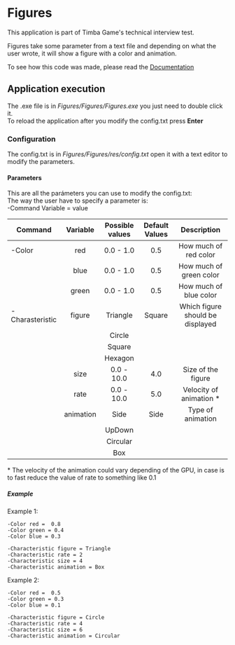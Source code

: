 # Figures

This application is part of Timba Game's technical interview test. <br/>

Figures take some parameter from a text file and depending on what the user wrote, it will show a figure with a color and animation.<br/>

To see how this code was made, please read the [Documentation](https://github.com/juamarCas/Figures/wiki/_new)

## Application execution
The .exe file is in _Figures/Figures/Figures.exe_ you just need to double click it. <br/>
To reload the application after you modify the config.txt press __Enter__

### Configuration
The config.txt is in _Figures/Figures/res/config.txt_ open it with a text editor to modify the parameters.

#### Parameters
This are all the parámeters you can use to modify the config.txt: <br/>
The way the user have to specify a parameter is: <br/>
-Command Variable = value<br/>

|    Command      |  Variable  | Possible values | Default Values  |           Description           |
|-----------------|:----------:|:---------------:|:---------------:|:-------------------------------:|
|  -Color         |    red     |    0.0 - 1.0    |       0.5       | How much of red color           |
|                 |    blue    |    0.0 - 1.0    |       0.5       | How much of green color         |
|                 |    green   |    0.0 - 1.0    |       0.5       | How much of blue color          |
| -Charasteristic |   figure   |    Triangle     |      Square     | Which figure should be displayed|
|                 |            |    Circle       |                 |                                 |
|                 |            |    Square       |                 |                                 |
|                 |            |    Hexagon      |                 |                                 |
|                 |    size    |    0.0 - 10.0   |       4.0       | Size of the figure              |
|                 |    rate    |    0.0 - 10.0   |       5.0       | Velocity of animation *         |
|                 |  animation |       Side      |       Side      | Type of animation               | 
|                 |            |      UpDown     |                 |                                 |
|                 |            |      Circular   |                 |                                 |
|                 |            |        Box      |                 |                                 |

\* The velocity of the animation could vary depending of the GPU, in case is to fast reduce the value of rate to something like 0.1

##### Example
Example 1:<br/>
```
-Color red =  0.8
-Color green = 0.4
-Color blue = 0.3

-Characteristic figure = Triangle
-Characteristic rate = 2
-Characteristic size = 4
-Characteristic animation = Box

```

Example 2:<br/>
```
-Color red =  0.5
-Color green = 0.3
-Color blue = 0.1

-Characteristic figure = Circle
-Characteristic rate = 4
-Characteristic size = 6
-Characteristic animation = Circular

```
